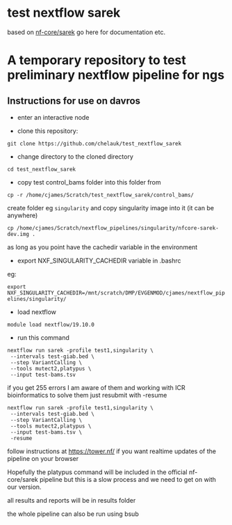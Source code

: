 # test nextflow sarek
based on [nf-core/sarek](https://github.com/nf-core/sarek)
go here for documentation etc.

# A temporary repository to test preliminary nextflow pipeline for ngs

## Instructions for use on davros

* enter an interactive node 

* clone this repository:

`git clone https://github.com/chelauk/test_nextflow_sarek`

* change directory to the cloned directory

`cd test_nextflow_sarek`

* copy test control_bams folder into this folder from

`cp -r /home/cjames/Scratch/test_nextflow_sarek/control_bams/`

create folder eg `singularity` and copy singularity image into it (it can be anywhere)

`cp /home/cjames/Scratch/nextflow_pipelines/singularity/nfcore-sarek-dev.img .`

as long as you point have the cachedir variable in the environment

* export NXF_SINGULARITY_CACHEDIR variable in .bashrc

eg:

`export NXF_SINGULARITY_CACHEDIR=/mnt/scratch/DMP/EVGENMOD/cjames/nextflow_pipelines/singularity/`

* load nextflow

`module load nextflow/19.10.0`

* run this command

```
nextflow run sarek -profile test1,singularity \
 --intervals test-giab.bed \
 --step VariantCalling \
 --tools mutect2,platypus \
 --input test-bams.tsv
 ```
if you get 255 errors I am aware of them and working with ICR bioinformatics to solve them just resubmit with -resume

```
nextflow run sarek -profile test1,singularity \
 --intervals test-giab.bed \
 --step VariantCalling \
 --tools mutect2,platypus \
 --input test-bams.tsv \
 -resume
 ```
 
 
 follow instructions at https://tower.nf/ if you want realtime updates of the pipeline on your browser
 
 Hopefully the platypus command will be included in the official nf-core/sarek pipeline but this is a slow process and we need to get on with our version.
 
 
all results and reports will be in results folder

the whole pipeline can also be run using bsub 
